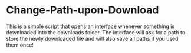 # Change-Path-upon-Download
This is a simple script that opens an interface whenever something is downloaded into the downloads folder. The interface will ask for a path to store the newly downloaded file and will also save all paths if you used them once!

